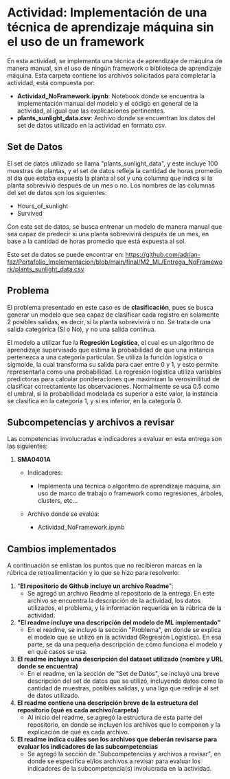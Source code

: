 # Actividad: Implementación de una técnica de aprendizaje máquina sin el uso de un framework

En esta actividad, se implementa una técnica de aprendizaje de máquina de manera manual, sin el uso de ningún framework o biblioteca de aprendizaje máquina. 
Esta carpeta contiene los archivos solicitados para completar la actividad, está compuesta por:
* **Actividad_NoFramework.ipynb**: Notebook donde se encuentra la implementación manual del modelo y el código en general de la actividad, al igual que las explicaciones pertinentes.
* **plants_sunlight_data.csv**: Archivo donde se encuentran los datos del set de datos utilizado en la actividad en formato csv.

## Set de Datos 

El set de datos utilizado se llama "plants_sunlight_data", y este incluye 100 muestras de plantas, y el set de datos refleja la cantidad de horas promedio al día que estaba expuesta la planta al sol y una columna que indica si la planta sobrevivió después de un mes o no. Los nombres de las columnas del set de datos son los siguientes:

* Hours_of_sunlight
* Survived

Con este set de datos, se busca entrenar un modelo de manera manual que sea capaz de predecir si una planta sobrevivirá después de un mes, en base a la cantidad de horas promedio que está expuesta al sol. 

Este set de datos se puede encontrar en: https://github.com/adrian-faz/Portafolio_Implementacion/blob/main/final/M2_ML/Entrega_NoFramework/plants_sunlight_data.csv

## Problema

El problema presentado en este caso es de **clasificación**, pues se busca generar un modelo que sea capaz de clasificar cada registro en solamente 2 posibles salidas, es decir, si la planta sobrevivirá o no. Se trata de una salida categórica (Sí o No), y no una salida continua.

El modelo a utilizar fue la **Regresión Logística**, el cual es un algoritmo de aprendizaje supervisado que estima la probabilidad de que una instancia pertenezca a una categoría particular. Se utiliza la función logística o sigmoide, la cual transforma su salida para caer entre 0 y 1, y esto permite representarla como una probabilidad. La regresión logística utiliza variables predictoras para calcular ponderaciones que maximizan la verosimilitud de clasificar correctamente las observaciones. Normalmente se usa 0.5 como el umbral, si la probabilidad modelada es superior a este valor, la instancia se clasifica en la categoría 1, y si es inferior, en la categoría 0.

## Subcompetencias y archivos a revisar

Las competencias involucradas e indicadores a evaluar en esta entrega son las siguientes:

1. **SMA0401A**
   * Indicadores:
      * Implementa una técnica o algoritmo de aprendizaje máquina, sin uso de marco de trabajo o framework como regresiones, árboles, clusters, etc...
       
   * Archivo donde se evalúa:
      * Actividad_NoFramework.ipynb



## Cambios implementados

A continuación se enlistan los puntos que no recibieron marcas en la rúbrica de retroalimentación y lo que se hizo para resolverlo:

1. "**El repositorio de Github incluye un archivo Readme**":
    * Se agregó un archivo Readme al repositorio de la entrega. En este archivo se encuentra la descripción de la actividad, los datos utilizados, el problema, y la información requerida en la rúbrica de la actividad.
2. **"El readme incluye una descripción del modelo de ML implementado"**
    * En el readme, se incluyó la sección "Problema", en donde se explica el modelo que se utilizó en la actividad (Regresión Logística). En esa parte, se da una pequeña descripción de cómo funciona el modelo y en qué casos se usa.
3. **El readme incluye una descripción del dataset utilizado (nombre y URL donde se encuentra)**
    * En el readme, en la sección de "Set de Datos", se incluyó una breve descripción del set de datos que se utilizó, incluyendo datos como la cantidad de muestras, posibles salidas, y una liga que redirije al set de datos utilizado.
4. **El readme contiene una descripción breve de la estructura del repositorio (qué es cada archivo/carpeta)**
    * Al inicio del readme, se agregó la estructura de esta parte del repositorio, en donde se incluyen los archivos que lo componen y la explicación de qué es cada archivo.
5. **El readme indica cuáles son los archivos que deberán revisarse para evaluar los indicadores de las subcompetencias**
    * Se agregó la sección de "Subcompetencias y archivos a revisar", en donde se especifica el/los archivos a revisar para evaluar los indicadores de la subcompetencia(s) involucrada en la actividad. 


